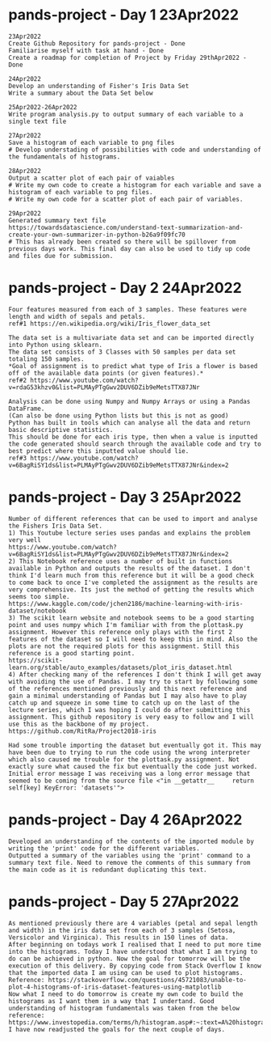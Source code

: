 # pands-project - Day 1 23Apr2022
    23Apr2022
    Create Github Repository for pands-project - Done
    Familiarise myself with task at hand - Done
    Create a roadmap for completion of Project by Friday 29thApr2022 - Done

    24Apr2022
    Develop an understanding of Fisher's Iris Data Set
    Write a summary about the Data Set below

    25Apr2022-26Apr2022
    Write program analysis.py to output summary of each variable to a single text file

    27Apr2022
    Save a histogram of each variable to png files
    # Develop understading of possibilities with code and understanding of the fundamentals of histograms.

    28Apr2022
    Output a scatter plot of each pair of vaiables
    # Write my own code to create a histogram for each variable and save a histogram of each variable to png files.
    # Write my own code for a scatter plot of each pair of variables.

    29Apr2022
    Generated summary text file
    https://towardsdatascience.com/understand-text-summarization-and-create-your-own-summarizer-in-python-b26a9f09fc70
    # This has already been created so there will be spillover from previous days work. This final day can also be used to tidy up code and files due for submission.

# pands-project - Day 2 24Apr2022
    Four features measured from each of 3 samples. These features were length and width of sepals and petals.
    ref#1 https://en.wikipedia.org/wiki/Iris_flower_data_set

    The data set is a multivariate data set and can be imported directly into Python using sklearn.
    The data set consists of 3 Classes with 50 samples per data set totaling 150 samples.
    *Goal of assignment is to predict what type of Iris a flower is based off of the available data points (or given features).*
    ref#2 https://www.youtube.com/watch?v=rdaG53khzv0&list=PLMAyPTgGwv2DUV6DZib9eMetsTTX87JNr

    Analysis can be done using Numpy and Numpy Arrays or using a Pandas DataFrame.
    (Can also be done using Python lists but this is not as good)
    Python has built in tools which can analyse all the data and return basic descriptive statistics.
    This should be done for each iris type, then when a value is inputted the code generated should search through the available code and try to best predict where this inputted value should lie.
    ref#3 https://www.youtube.com/watch?v=6BagRiSY1ds&list=PLMAyPTgGwv2DUV6DZib9eMetsTTX87JNr&index=2

# pands-project - Day 3 25Apr2022
    Number of different references that can be used to import and analyse the Fishers Iris Data Set.
    1) This Youtube lecture series uses pandas and explains the problem very well
    https://www.youtube.com/watch?v=6BagRiSY1ds&list=PLMAyPTgGwv2DUV6DZib9eMetsTTX87JNr&index=2
    2) This Notebook reference uses a number of built in functions available in Python and outputs the results of the dataset. I don't think I'd learn much from this reference but it will be a good check to come back to once I've completed the assignment as the results are very comprehensive. Its just the method of getting the results which seems too simple.
    https://www.kaggle.com/code/jchen2186/machine-learning-with-iris-dataset/notebook
    3) The scikit learn website and notebook seems to be a good starting point and uses numpy which I'm familiar with from the plottask.py assignment. However this reference only plays with the first 2 features of the dataset so I will need to keep this in mind. Also the plots are not the required plots for this assignment. Still this reference is a good starting point.
    https://scikit-learn.org/stable/auto_examples/datasets/plot_iris_dataset.html
    4) After checking many of the references I don't think I will get away with avoiding the use of Pandas. I may try to start by following some of the references mentioned previously and this next reference and gain a minimal understanding of Pandas but I may also have to play catch up and squeeze in some time to catch up on the last of the lecture series, which I was hoping I could do after submitting this assignment. This github repository is very easy to follow and I will use this as the backbone of my project.
    https://github.com/RitRa/Project2018-iris

    Had some trouble importing the dataset but eventually got it. This may have been due to trying to run the code using the wrong interpreter which also caused me trouble for the plottask.py assignment. Not exactly sure what caused the fix but eventually the code just worked. Initial error message I was receiving was a long error message that seemed to be coming from the source file <"in __getattr__     return self[key] KeyError: 'datasets'">

# pands-project - Day 4 26Apr2022
    Developed an understanding of the contents of the imported module by writing the 'print' code for the different variables.
    Outputted a summary of the variables using the 'print' command to a summary text file. Need to remove the comments of this summary from the main code as it is redundant duplicating this text.

# pands-project - Day 5 27Apr2022
    As mentioned previously there are 4 variables (petal and sepal length and width) in the iris data set from each of 3 samples (Setosa, Versicolor and Virginica). This results in 150 lines of data.
    After beginning on todays work I realised that I need to put more time into the histograms. Today I have understood that what I am trying to do can be achieved in python. Now the goal for tomorrow will be the execution of this delivery. By copying code from Stack Overflow I know that the imported data I am using can be used to plot histograms. Reference: https://stackoverflow.com/questions/45721083/unable-to-plot-4-histograms-of-iris-dataset-features-using-matplotlib
    Now what I need to do tomorrow is create my own code to build the histograms as I want them in a way that I undertand. Good understanding of histogram fundamentals was taken from the below reference: https://www.investopedia.com/terms/h/histogram.asp#:~:text=A%20histogram%20is%20a%20graphical,into%20logical%20ranges%20or%20bins.
    I have now readjusted the goals for the next couple of days.